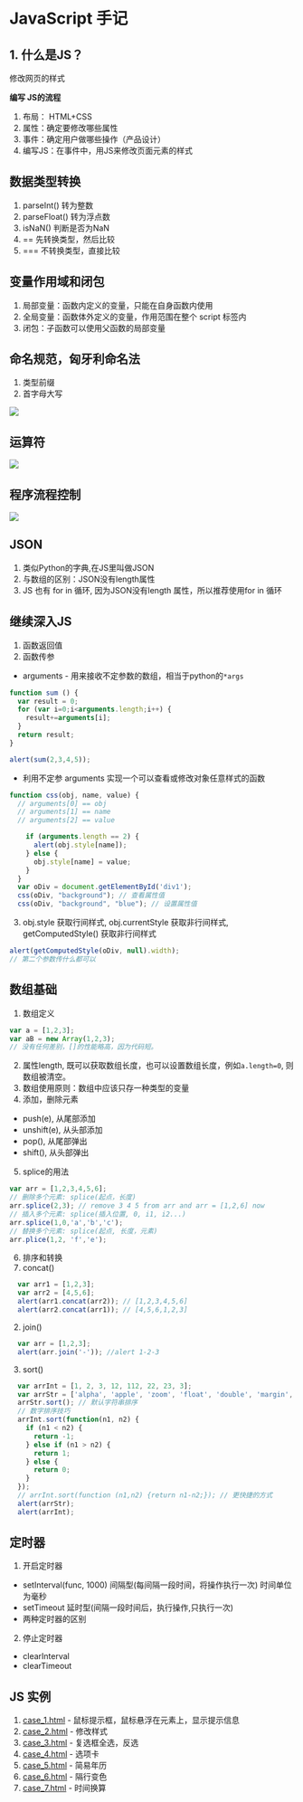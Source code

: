 # JavaScript 手记



## 1. 什么是JS？

修改网页的样式

**编写 JS的流程**

1. 布局： HTML+CSS
2. 属性：确定要修改哪些属性
3. 事件：确定用户做哪些操作（产品设计）
4. 编写JS：在事件中，用JS来修改页面元素的样式


## 数据类型转换
1. parseInt() 转为整数
2. parseFloat() 转为浮点数
3. isNaN() 判断是否为NaN
4. == 先转换类型，然后比较
5. === 不转换类型，直接比较

## 变量作用域和闭包
1. 局部变量：函数内定义的变量，只能在自身函数内使用
2. 全局变量：函数体外定义的变量，作用范围在整个 script 标签内
3. 闭包：子函数可以使用父函数的局部变量

## 命名规范，匈牙利命名法
1. 类型前缀
2. 首字母大写

![](pics/js-pics/name_rule.png)

## 运算符

![](pics/js-pics/opeator_table.png)

## 程序流程控制
![](pics/js-pics/if_control.png)


## JSON
1. 类似Python的字典,在JS里叫做JSON
2. 与数组的区别：JSON没有length属性
3. JS 也有 for in 循环, 因为JSON没有length 属性，所以推荐使用for in 循环

## 继续深入JS
1. 函数返回值
2. 函数传参
  - arguments - 用来接收不定参数的数组，相当于python的`*args`
  ```JavaScript
  function sum () {
    var result = 0;
    for (var i=0;i<arguments.length;i++) {
      result+=arguments[i];
    }
    return result;
  }

  alert(sum(2,3,4,5));
  ```
  - 利用不定参 arguments 实现一个可以查看或修改对象任意样式的函数
  ```JavaScript
  function css(obj, name, value) {
    // arguments[0] == obj
    // arguments[1] == name
    // arguments[2] == value

      if (arguments.length == 2) {
        alert(obj.style[name]);
      } else {
        obj.style[name] = value;
      }
    }
    var oDiv = document.getElementById('div1');
    css(oDiv, "background"); // 查看属性值
    css(oDiv, "background", "blue"); // 设置属性值
  ```
3. obj.style 获取行间样式, obj.currentStyle 获取非行间样式, getComputedStyle() 获取非行间样式

```JavaScript
alert(getComputedStyle(oDiv, null).width);
// 第二个参数传什么都可以
```

## 数组基础
1. 数组定义
```JavaScript
var a = [1,2,3];
var aB = new Array(1,2,3);
// 没有任何差别，[]的性能略高，因为代码短。
```
2. 属性length, 既可以获取数组长度，也可以设置数组长度，例如`a.length=0`, 则数组被清空。
3. 数组使用原则：数组中应该只存一种类型的变量
4. 添加，删除元素
  - push(e), 从尾部添加
  - unshift(e), 从头部添加
  - pop(), 从尾部弹出
  - shift(), 从头部弹出
5. splice的用法
```JavaScript
var arr = [1,2,3,4,5,6];
// 删除多个元素: splice(起点，长度)
arr.splice(2,3); // remove 3 4 5 from arr and arr = [1,2,6] now
// 插入多个元素: splice(插入位置, 0, i1, i2...)
arr.splice(1,0,'a','b','c');
// 替换多个元素: splice(起点, 长度，元素)
arr.plice(1,2, 'f','e');
```
6. 排序和转换
1. concat()
  ```JavaScript
    var arr1 = [1,2,3];
    var arr2 = [4,5,6];
    alert(arr1.concat(arr2)); // [1,2,3,4,5,6]
    alert(arr2.concat(arr1)); // [4,5,6,1,2,3]
  ```
2. join()
  ```JavaScript
    var arr = [1,2,3];
    alert(arr.join('-')); //alert 1-2-3
  ```
3. sort()
  ```JavaScript
    var arrInt = [1, 2, 3, 12, 112, 22, 23, 3];
    var arrStr = ['alpha', 'apple', 'zoom', 'float', 'double', 'margin', 'padding'];
    arrStr.sort(); // 默认字符串排序
    // 数字排序技巧
    arrInt.sort(function(n1, n2) {
      if (n1 < n2) {
        return -1;
      } else if (n1 > n2) {
        return 1;
      } else {
        return 0;
      }
    });
    // arrInt.sort(function (n1,n2) {return n1-n2;}); // 更快捷的方式
    alert(arrStr);
    alert(arrInt);
  ```

## 定时器
1. 开启定时器
  - setInterval(func, 1000) 间隔型(每间隔一段时间，将操作执行一次) 时间单位为毫秒
  - setTimeout 延时型(间隔一段时间后，执行操作,只执行一次)
  - 两种定时器的区别
2. 停止定时器
  - clearInterval
  - clearTimeout

## JS 实例

1. [case_1.html](js-src/case_1.html) - 鼠标提示框，鼠标悬浮在元素上，显示提示信息
2. [case_2.html](js-src/case_2.html) - 修改样式
3. [case_3.html](js-src/case_3.html) - 复选框全选，反选
4. [case_4.html](js-src/case_4.html) - 选项卡
5. [case_5.html](js-src/case_5.html) - 简易年历
6. [case_6.html](js-src/case_6.html) - 隔行变色
7. [case_7.html](js-src/case_7.html) - 时间换算


